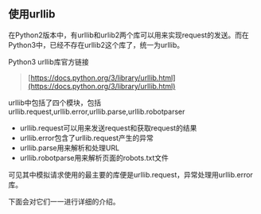 ## 使用urllib

在Python2版本中，有urllib和urlib2两个库可以用来实现request的发送。而在Python3中，已经不存在urllib2这个库了，统一为urllib。

Python3 urllib库官方链接

> [https://docs.python.org/3/library/urllib.html](https://docs.python.org/3/library/urllib.html)

urllib中包括了四个模块，包括urllib.request,urllib.error,urllib.parse,urllib.robotparser

* urllib.request可以用来发送request和获取request的结果
* urllib.error包含了urllib.request产生的异常
* urllib.parse用来解析和处理URL   
* urllib.robotparse用来解析页面的robots.txt文件
 
可见其中模拟请求使用的最主要的库便是urllib.request，异常处理用urllib.error库。

下面会对它们一一进行详细的介绍。
































